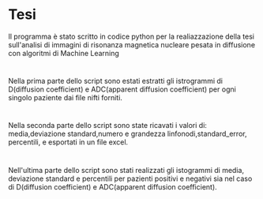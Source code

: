 # Tesi

Il programma è stato scritto in codice  python per la realiazzazione della tesi sull'analisi di immagini di risonanza magnetica nucleare pesata in diffusione con algoritmi di Machine Learning
#
Nella prima parte dello script sono estati estratti gli istrogrammi di D(diffusion coefficient) e ADC(apparent diffusion coefficient) per ogni singolo paziente dai file nifti forniti.
#
Nella seconda parte dello script sono state ricavati i valori di: media,deviazione standard,numero e grandezza linfonodi,standard_error, percentili, e esportati in un file excel.
#
Nell'ultima parte dello script sono stati realizzati gli istogrammi di media, deviazione standard e percentili per pazienti positivi e negativi sia nel caso di D(diffusion coefficient) e ADC(apparent diffusion coefficient). 
